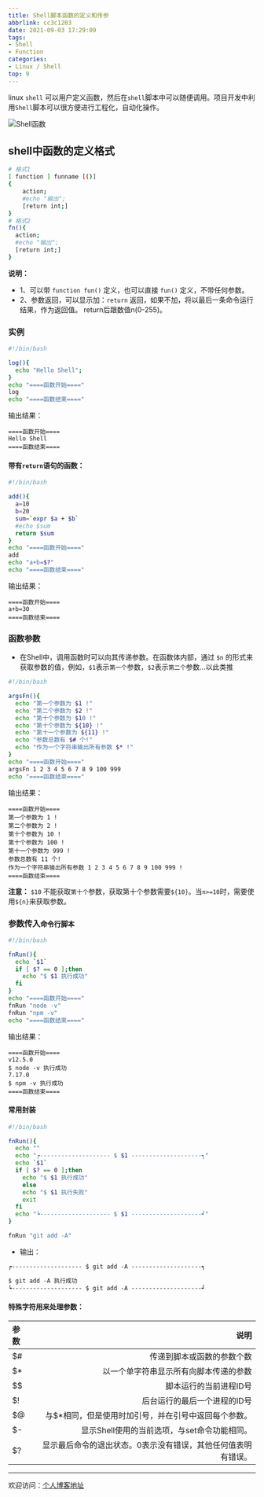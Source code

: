 ```yaml
---
title: Shell脚本函数的定义和传参
abbrlink: cc3c1203
date: 2021-09-03 17:29:09
tags:
- Shell
- Function
categories:
- Linux / Shell 
top: 9
---
```


linux `shell` 可以用户定义函数，然后在`shell`脚本中可以随便调用。项目开发中利用`Shell`脚本可以很方便进行工程化，自动化操作。

![Shell函数](https://tiven.cn/static/img/shell-02-HNNeI3Rh.jpg)

[//]: # (<!-- more -->)

## shell中函数的定义格式

```bash
# 格式1
[ function ] funname [()]
{
    action;
    #echo "输出";
    [return int;]
}
# 格式2
fn(){
  action;
  #echo "输出";
  [return int;]
}
```

**说明：**

* 1、可以带 `function fun()` 定义，也可以直接 `fun()` 定义，不带任何参数。
* 2、参数返回，可以显示加：`return` 返回，如果不加，将以最后一条命令运行结果，作为返回值。 return后跟数值n(0-255)。

### 实例

```bash
#!/bin/bash

log(){
  echo "Hello Shell";
}
echo "====函数开始===="
log
echo "====函数结束===="
```

输出结果：

    ====函数开始====
    Hello Shell
    ====函数结束====

#### 带有`return`语句的函数：

```bash
#!/bin/bash

add(){
  a=10
  b=20
  sum=`expr $a + $b`
  #echo $sum
  return $sum
}
echo "====函数开始===="
add
echo "a+b=$?"
echo "====函数结束===="
```

输出结果：

    ====函数开始====
    a+b=30
    ====函数结束====

### 函数参数

* 在Shell中，调用函数时可以向其传递参数。在函数体内部，通过 `$n` 的形式来获取参数的值，例如，`$1`表示`第一个`参数，`$2`表示`第二个`参数...以此类推

```bash
#!/bin/bash

argsFn(){
  echo "第一个参数为 $1 !"
  echo "第二个参数为 $2 !"
  echo "第十个参数为 $10 !"
  echo "第十个参数为 ${10} !"
  echo "第十一个参数为 ${11} !"
  echo "参数总数有 $# 个!"
  echo "作为一个字符串输出所有参数 $* !"
}
echo "====函数开始===="
argsFn 1 2 3 4 5 6 7 8 9 100 999
echo "====函数结束===="
```

输出结果：

    ====函数开始====
    第一个参数为 1 !
    第二个参数为 2 !
    第十个参数为 10 !
    第十个参数为 100 !
    第十一个参数为 999 !
    参数总数有 11 个!
    作为一个字符串输出所有参数 1 2 3 4 5 6 7 8 9 100 999 !
    ====函数结束====

**注意：** `$10` 不能获取`第十个`参数，获取第十个参数需要`${10}`。当`n>=10`时，需要使用`${n}`来获取参数。

### 参数传入`命令行脚本`

```bash
#!/bin/bash

fnRun(){
  echo `$1`
  if [ $? == 0 ];then
    echo "$ $1 执行成功"
  fi
}
echo "====函数开始===="
fnRun "node -v"
fnRun "npm -v"
echo "====函数结束===="
```

输出结果：

    ====函数开始====
    v12.5.0
    $ node -v 执行成功
    7.17.0
    $ npm -v 执行成功
    ====函数结束====

#### 常用封装

```sh
#!/bin/bash

fnRun(){
  echo ""
  echo "┍-------------------- $ $1 --------------------┑"
  echo `$1`
  if [ $? == 0 ];then
    echo "$ $1 执行成功"
    else
    echo "$ $1 执行失败"
    exit
  fi
  echo "┕-------------------- $ $1 --------------------┙"
}

fnRun "git add -A"
```

- 输出：

```txt
┍-------------------- $ git add -A --------------------┑

$ git add -A 执行成功
┕-------------------- $ git add -A --------------------┙
```


#### 特殊字符用来处理参数：

|参数|说明|
|:---|---:|
|$#|传递到脚本或函数的参数个数|
|$*|以一个单字符串显示所有向脚本传递的参数|
|$$|脚本运行的当前进程ID号|
|$!|后台运行的最后一个进程的ID号|
|$@|与$*相同，但是使用时加引号，并在引号中返回每个参数。|
|$-|显示Shell使用的当前选项，与set命令功能相同。|
|$?|显示最后命令的退出状态。0表示没有错误，其他任何值表明有错误。|

---

欢迎访问：[个人博客地址](//tiven.cn/p/cc3c1203/ "天問博客")
